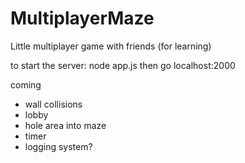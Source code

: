 # MultiplayerMaze
Little multiplayer game with friends (for learning)


to start the server:
node app.js
then go localhost:2000

coming
- wall collisions
- lobby
- hole area into maze
- timer
- logging system?